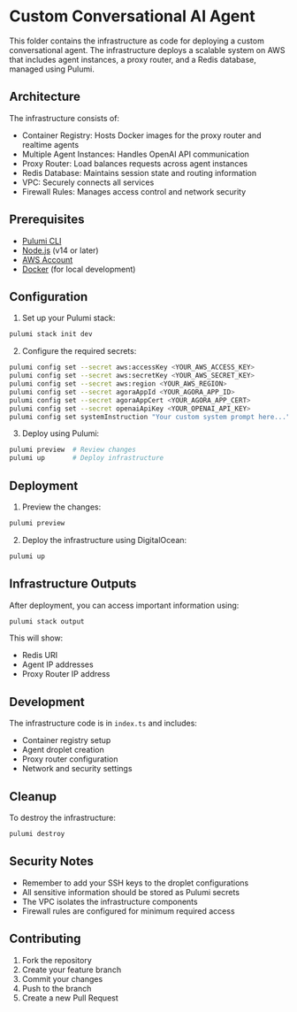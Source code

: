 # Custom Conversational AI Agent

This folder contains the infrastructure as code for deploying a custom conversational agent. The infrastructure deploys a scalable system on AWS that includes agent instances, a proxy router, and a Redis database, managed using Pulumi.

## Architecture

The infrastructure consists of:

- Container Registry: Hosts Docker images for the proxy router and realtime agents
- Multiple Agent Instances: Handles OpenAI API communication
- Proxy Router: Load balances requests across agent instances
- Redis Database: Maintains session state and routing information
- VPC: Securely connects all services
- Firewall Rules: Manages access control and network security

## Prerequisites

- [Pulumi CLI](https://www.pulumi.com/docs/get-started/install/)
- [Node.js](https://nodejs.org/) (v14 or later)
- [AWS Account](https://aws.amazon.com/)
- [Docker](https://www.docker.com/get-started) (for local development)

## Configuration

1. Set up your Pulumi stack:

```bash
pulumi stack init dev
```

2. Configure the required secrets:

```bash
pulumi config set --secret aws:accessKey <YOUR_AWS_ACCESS_KEY>
pulumi config set --secret aws:secretKey <YOUR_AWS_SECRET_KEY>
pulumi config set --secret aws:region <YOUR_AWS_REGION>
pulumi config set --secret agoraAppId <YOUR_AGORA_APP_ID>
pulumi config set --secret agoraAppCert <YOUR_AGORA_APP_CERT>
pulumi config set --secret openaiApiKey <YOUR_OPENAI_API_KEY>
pulumi config set systemInstruction "Your custom system prompt here..."
```

3. Deploy using Pulumi:

```bash
pulumi preview  # Review changes
pulumi up       # Deploy infrastructure
```

## Deployment

1. Preview the changes:

```bash
pulumi preview
```

2. Deploy the infrastructure using DigitalOcean:

```bash
pulumi up
```

## Infrastructure Outputs

After deployment, you can access important information using:

```bash
pulumi stack output
```

This will show:

- Redis URI
- Agent IP addresses
- Proxy Router IP address

## Development

The infrastructure code is in `index.ts` and includes:

- Container registry setup
- Agent droplet creation
- Proxy router configuration
- Network and security settings

## Cleanup

To destroy the infrastructure:

```bash
pulumi destroy
```

## Security Notes

- Remember to add your SSH keys to the droplet configurations
- All sensitive information should be stored as Pulumi secrets
- The VPC isolates the infrastructure components
- Firewall rules are configured for minimum required access

## Contributing

1. Fork the repository
2. Create your feature branch
3. Commit your changes
4. Push to the branch
5. Create a new Pull Request
